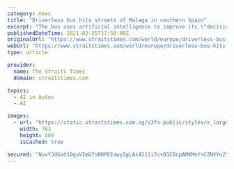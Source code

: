 ```yaml
---
category: news
title: "Driverless bus hits streets of Malaga in southern Spain"
excerpt: "The bus uses artificial intelligence to improve its \"decisions ... 60 passengers and was developed by Spanish firm Irizar. Other driverless pilot projects already exist in Europe, but none ..."
publishedDateTime: 2021-02-25T17:58:00Z
originalUrl: "https://www.straitstimes.com/world/europe/driverless-bus-hits-streets-of-malaga-in-southern-spain"
webUrl: "https://www.straitstimes.com/world/europe/driverless-bus-hits-streets-of-malaga-in-southern-spain"
type: article

provider:
  name: The Straits Times
  domain: straitstimes.com

topics:
  - AI in Autos
  - AI

images:
  - url: "https://static.straitstimes.com.sg/s3fs-public/styles/x_large/public/articles/2021/02/26/2021-02-24t162613z_1541090307_rc24zl9hcwl2_rtrmadp_3_spain-bus.jpg?itok=8rQNXPH0"
    width: 763
    height: 509
    isCached: true

secured: "NuvYJdGat10guVImU7sN0PEEawyIgLAs4211i7c+B1CDcpAMKMeY+CZNVYu2YQrY3n8UYS7l3K8296sl7IjrxDWNNekwgbKoC8C/2RYrZR/txEnThx+G4KYIbFGQ0MdgLT6gLNqr78asXHhJs3XEtr1cBHta/rphiJiOt3BJp1sy9cxbYjlntrKRI4V4aPADgnasJriiH5FA/LUAYpz2O8i1iYuWnU5u3Mpod1rQ9Ls8vDGm0eni+625L8gca0T9mV9jBv4MArZuz3soaSvQ6WpDW1LiKFcvdbEcJ3R6V3GOwh8B+5TZXGBiJSmPWGc7yhoh9kSgMT0O15dmretx6IDSAH9l8o6M+E59hZdZRrI=;F8i0bgv6suGFhAt151cwVw=="
---
```


